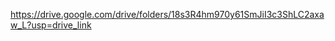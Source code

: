 <!--
 * @Author: Cishenn Lee
 * @Date: 2025-04-13 19:44:09
 * @LastEditTime: 2025-04-13 19:44:42
 * @FilePath: \MSKDA\Augmented DATA\README.md
 * @Description: 
-->
https://drive.google.com/drive/folders/18s3R4hm970y61SmJiI3c3ShLC2axaw_L?usp=drive_link